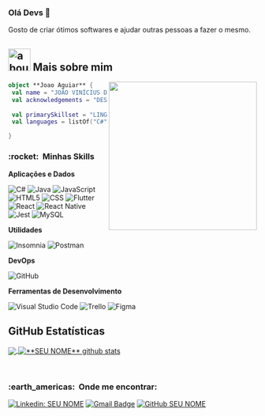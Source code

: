 ### Olá Devs 👋

Gosto de criar ótimos softwares e ajudar outras pessoas a fazer o mesmo.

## <img width="45" alt="about" src="https://raw.github.com/elizarov/elizarov/master/about.png"> Mais sobre mim

<img align="right" width="300" src="https://i2.wp.com/allhtaccess.info/wp-content/uploads/2018/03/programming.gif?fit=1281%2C716&ssl=1" />

```kotlin
object **Joao Aguiar** {
 val name = "JOÃO VINÍCIUS DE AGUIAR"
 val acknowledgements = "DESENVOLVEDOR"
 
 val primarySkillset = "LINGUAGENS"
 val languages = listOf("C#", "Python", "Java") 

}
```

<h3> :rocket: &nbsp;Minhas Skills </h3>

**Aplicações e Dados**

  ![C#](https://img.shields.io/badge/-C++-333333?style=flat&logo=C%2B%2B&logoColor=00599C)
  ![Java](https://img.shields.io/badge/-Java-333333?style=flat&logo=Java&logoColor=007396)
  ![JavaScript](https://img.shields.io/badge/-JavaScript-333333?style=flat&logo=javascript)
  ![HTML5](https://img.shields.io/badge/-HTML5-333333?style=flat&logo=HTML5)
  ![CSS](https://img.shields.io/badge/-CSS-333333?style=flat&logo=CSS3&logoColor=1572B6)
  ![Flutter](https://img.shields.io/badge/-Flutter-333333?style=flat&logo=Flutter)
  ![React](https://img.shields.io/badge/-React-333333?style=flat&logo=react)
  ![React Native](https://img.shields.io/badge/-React%20Native-333333?style=flat&logo=react)
  ![Jest](https://img.shields.io/badge/-Jest-333333?style=flat&logo=jest)
  ![MySQL](https://img.shields.io/badge/-MySQL-333333?style=flat&logo=mysql)

**Utilidades**

  ![Insomnia](https://img.shields.io/badge/-Insomnia-333333?style=flat&logo=insomnia)
  ![Postman](https://img.shields.io/badge/-Postman-333333?style=flat&logo=postman)

**DevOps**

  ![GitHub](https://img.shields.io/badge/-GitHub-333333?style=flat&logo=github)

**Ferramentas de Desenvolvimento**

  ![Visual Studio Code](https://img.shields.io/badge/-Visual%20Studio%20Code-333333?style=flat&logo=visual-studio-code&logoColor=007ACC)
  ![Trello](https://img.shields.io/badge/-Trello-333333?style=flat&logo=trello&logoColor=007ACC)
  ![Figma](https://img.shields.io/badge/-Figma-333333?style=flat&logo=figma&logoColor=007ACC)



## **GitHub Estatísticas**

<a href="https://github.com/joaoaguiar264">
  <img align="center" src="https://github-readme-stats.vercel.app/api/top-langs/?username=joaoaguiar264&theme=dracula&hide_langs_below=1" />
</a>

<a href="https://github.com/joaoaguiar264">
 <img align="center" src="https://github-readme-stats.vercel.app/api?username=joaoaguiar264&show_icons=true&theme=dracula&line_height=27" alt="**SEU NOME** github stats"/>
</a>

[website]: https://codedev.ga/
[twitter]: https://twitter.com/SEUTWITTER
[youtube]: https://www.youtube.com/user/SEUYOUTUBE/
[instagram]: https://www.instagram.com/SEUINSTAGRAM/
[linkedin]: https://www.linkedin.com/in/SEULINKEDIN/
<br>

<h3> :earth_americas: &nbsp;Onde me encontrar: </h3> 

[![Linkedin: SEU NOME](https://img.shields.io/badge/-Linkedin-blue?style=flat-square&logo=Linkedin&logoColor=white&link=https://www.linkedin.com/in/joaoaguiar264/)](https://www.linkedin.com/in/joaoaguiar264/)
[![Gmail Badge](https://img.shields.io/badge/Gmail-006bed?style=flat-square&logo=Gmail&logoColor=white&link=joaoviniciusaguiar@gmail.com)](joaoviniciusaguiar@gmail.com)
[![GitHub SEU NOME]( https://img.shields.io/github/followers/joaoaguiar264?label=follow&style=social)](https://github.com/joaoaguiar264)


